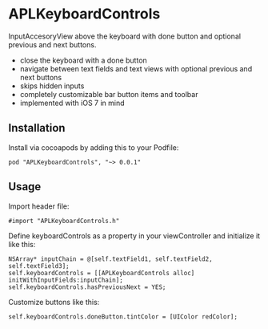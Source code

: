 APLKeyboardControls
=========
InputAccesoryView above the keyboard with done button and optional previous and next buttons.

* close the keyboard with a done button
* navigate between text fields and text views with optional previous and next buttons
* skips hidden inputs
* completely customizable bar button items and toolbar
* implemented with iOS 7 in mind

## Installation
Install via cocoapods by adding this to your Podfile:

	pod "APLKeyboardControls", "~> 0.0.1"

## Usage
Import header file:

	#import "APLKeyboardControls.h"
	
Define keyboardControls as a property in your viewController and initialize it like this:
	
	NSArray* inputChain = @[self.textField1, self.textField2, self.textField3];
	self.keyboardControls = [[APLKeyboardControls alloc] initWithInputFields:inputChain];
	self.keyboardControls.hasPreviousNext = YES;

Customize buttons like this:

	self.keyboardControls.doneButton.tintColor = [UIColor redColor];
